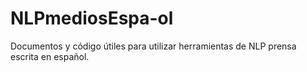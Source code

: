 # NLPmediosEspa-ol
Documentos y código útiles para utilizar herramientas de NLP prensa escrita en español.

